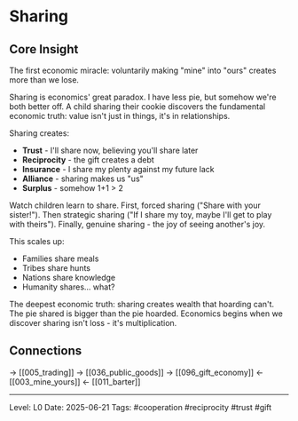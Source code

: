 # Sharing

## Core Insight
The first economic miracle: voluntarily making "mine" into "ours" creates more than we lose.

Sharing is economics' great paradox. I have less pie, but somehow we're both better off. A child sharing their cookie discovers the fundamental economic truth: value isn't just in things, it's in relationships.

Sharing creates:
- **Trust** - I'll share now, believing you'll share later
- **Reciprocity** - the gift creates a debt
- **Insurance** - I share my plenty against my future lack
- **Alliance** - sharing makes us "us"
- **Surplus** - somehow 1+1 > 2

Watch children learn to share. First, forced sharing ("Share with your sister!"). Then strategic sharing ("If I share my toy, maybe I'll get to play with theirs"). Finally, genuine sharing - the joy of seeing another's joy.

This scales up:
- Families share meals
- Tribes share hunts
- Nations share knowledge
- Humanity shares... what?

The deepest economic truth: sharing creates wealth that hoarding can't. The pie shared is bigger than the pie hoarded. Economics begins when we discover sharing isn't loss - it's multiplication.

## Connections
→ [[005_trading]]
→ [[036_public_goods]]
→ [[096_gift_economy]]
← [[003_mine_yours]]
← [[011_barter]]

---
Level: L0
Date: 2025-06-21
Tags: #cooperation #reciprocity #trust #gift